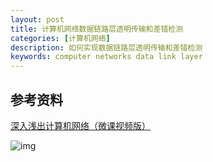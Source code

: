 ```yaml
---
layout: post
title: 计算机网络数据链路层透明传输和差错检测
categories: [计算机网络]
description: 如何实现数据链路层透明传输和差错检测
keywords: computer networks data link layer 
---
```




## 参考资料

[深入浅出计算机网络（微课视频版）](http://www.tup.tsinghua.edu.cn/booksCenter/book_09342101.html)

![img](https://wendaocsmaster.github.io/images/blog/093421-01.jpg)
